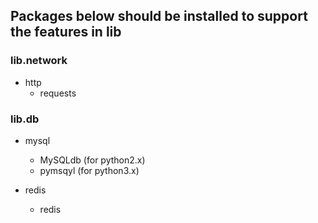 ## Packages below should be installed to support the features in lib

### lib.network
- http
    - requests

### lib.db
- mysql
    - MySQLdb (for python2.x)
    - pymsqyl (for python3.x)

- redis
	- redis